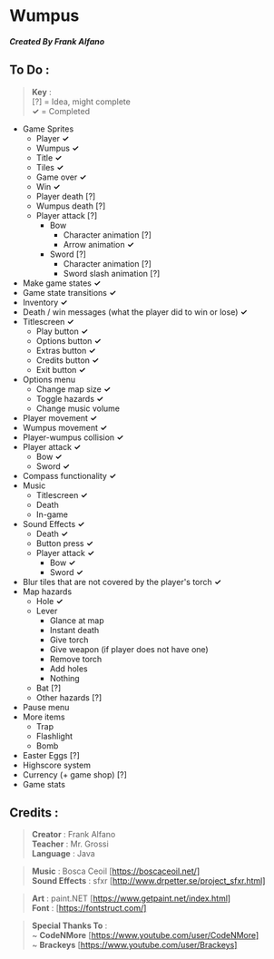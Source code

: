# Wumpus

##### Created By Frank Alfano

## To Do :
> **Key** :  
> [?] = Idea, might complete  
> **✓** = Completed

- Game Sprites
  - Player **✓**
  - Wumpus **✓**
  - Title **✓**
  - Tiles **✓**
  - Game over **✓**
  - Win **✓**
  - Player death [?]
  - Wumpus death [?]
  - Player attack [?]
    - Bow
      - Character animation [?]
      - Arrow animation **✓**
    - Sword [?]
      - Character animation [?]
      - Sword slash animation [?]
- Make game states **✓**
- Game state transitions **✓**
- Inventory **✓**
- Death / win messages (what the player did to win or lose) **✓**
- Titlescreen **✓**
  - Play button **✓**
  - Options button **✓**
  - Extras button **✓**
  - Credits button **✓**
  - Exit button **✓**
- Options menu
  - Change map size **✓**
  - Toggle hazards **✓**
  - Change music volume
- Player movement **✓**
- Wumpus movement **✓**
- Player-wumpus collision **✓**
- Player attack **✓**
  - Bow **✓**
  - Sword **✓**
- Compass functionality **✓**
- Music
  - Titlescreen **✓**
  - Death
  - In-game
- Sound Effects **✓**
  - Death **✓**
  - Button press **✓**
  - Player attack **✓**
    - Bow **✓**
    - Sword **✓**
- Blur tiles that are not covered by the player's torch **✓**
- Map hazards
  - Hole **✓**
  - Lever
    - Glance at map
    - Instant death
    - Give torch
    - Give weapon (if player does not have one)
    - Remove torch
    - Add holes
    - Nothing
  - Bat [?]
  - Other hazards [?]
- Pause menu
- More items
  - Trap
  - Flashlight
  - Bomb
- Easter Eggs [?]
- Highscore system
- Currency (+ game shop) [?]
- Game stats

## Credits :
> **Creator** : Frank Alfano  
> **Teacher** : Mr. Grossi  
> **Language** : Java

> **Music** : Bosca Ceoil [https://boscaceoil.net/]  
> **Sound Effects** : sfxr [http://www.drpetter.se/project_sfxr.html]

> **Art** : paint.NET [https://www.getpaint.net/index.html]  
> **Font** : [https://fontstruct.com/]

> **Special Thanks To** :  
> ~ **CodeNMore** [https://www.youtube.com/user/CodeNMore]  
> ~ **Brackeys** [https://www.youtube.com/user/Brackeys]

